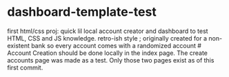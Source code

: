 # dashboard-template-test
first html/css proj: quick lil local account creator and dashboard to test HTML, CSS and JS knowledge. 
retro-ish style ; originally created for a non-existent bank so every account comes with a randomized account #
Account Creation should be done locally in the index page. The create accounts page was made as a test. 
Only those two pages exist as of this first commit.

